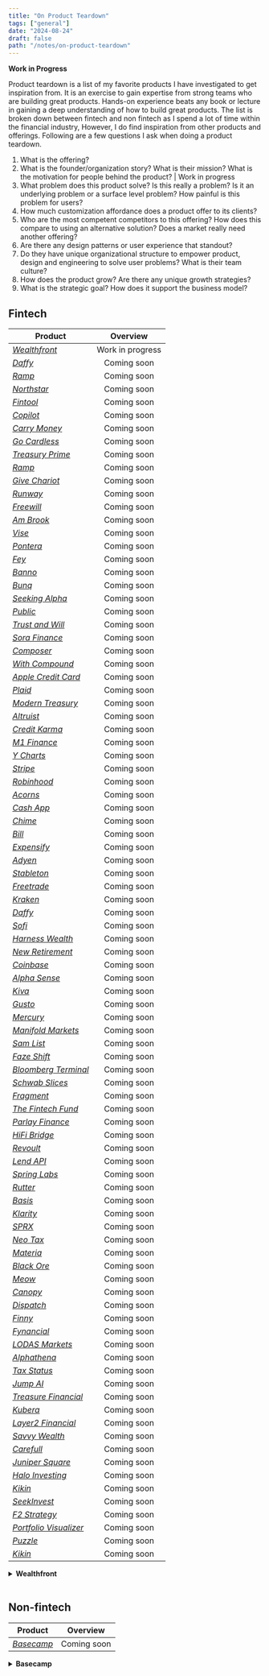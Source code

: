 ```yaml
---
title: "On Product Teardown"
tags: ["general"]
date: "2024-08-24"
draft: false
path: "/notes/on-product-teardown"
---
```


__Work in Progress__

Product teardown is a list of my favorite products I have investigated to get inspiration from. It is an exercise to gain expertise from strong teams who are building great products. Hands-on experience beats any book or lecture in gaining a deep understanding of how to build great products. The list is broken down between fintech and non fintech as I spend a lot of time within the financial industry, However, I do find inspiration from other products and offerings. Following are a few questions I ask when doing a product teardown.

1. What is the offering?
2. What is the founder/organization story? What is their mission? What is the motivation for people behind the product? | Work in progress
3. What problem does this product solve? Is this really a problem? Is it an underlying problem or a surface level problem? How painful is this problem for users?
4. How much customization affordance does a product offer to its clients?
5. Who are the most competent competitors to this offering? How does this compare to using an alternative solution? Does a market really need another offering?
6. Are there any design patterns or user experience that standout?
7. Do they have unique organizational structure to empower product, design and engineering to solve user problems? What is their team culture?
8. How does the product grow? Are there any unique growth strategies?
9. What is the strategic goal? How does it support the business model?

## Fintech
| Product | Overview | 
| -------------|:-------------:|
| [_Wealthfront_](https://www.wealthfront.com) | Work in progress |
| [_Daffy_](https://www.wealthfront.com) | Coming soon |
| [_Ramp_]() | Coming soon |
| [_Northstar_]() | Coming soon |
| [_Fintool_]() | Coming soon |
| [_Copilot_]() | Coming soon |
| [_Carry Money_]() | Coming soon |
| [_Go Cardless_]() | Coming soon |
| [_Treasury Prime_]() | Coming soon |
| [_Ramp_]() | Coming soon |
| [_Give Chariot_]() | Coming soon |
| [_Runway_]() | Coming soon |
| [_Freewill_]() | Coming soon |
| [_Am Brook_]() | Coming soon |
| [_Vise_]() | Coming soon |
| [_Pontera_]() | Coming soon |
| [_Fey_]() | Coming soon |
| [_Banno_]() | Coming soon |
| [_Bunq_]() | Coming soon |
| [_Seeking Alpha_]() | Coming soon |
| [_Public_]() | Coming soon |
| [_Trust and Will_]() | Coming soon |
| [_Sora Finance_]() | Coming soon |
| [_Composer_]() | Coming soon |
| [_With Compound_]() | Coming soon |
| [_Apple Credit Card_]() | Coming soon |
| [_Plaid_]() | Coming soon |
| [_Modern Treasury_]() | Coming soon |
| [_Altruist_]() | Coming soon |
| [_Credit Karma_]() | Coming soon |
| [_M1 Finance_]() | Coming soon |
| [_Y Charts_]() | Coming soon |
| [_Stripe_]() | Coming soon |
| [_Robinhood_]() | Coming soon |
| [_Acorns_]() | Coming soon |
| [_Cash App_]() | Coming soon |
| [_Chime_]() | Coming soon |
| [_Bill_]() | Coming soon |
| [_Expensify_]() | Coming soon |
| [_Adyen_]() | Coming soon |
| [_Stableton_]() | Coming soon |
| [_Freetrade_]() | Coming soon |
| [_Kraken_]() | Coming soon |
| [_Daffy_]() | Coming soon |
| [_Sofi_]() | Coming soon |
| [_Harness Wealth_]() | Coming soon |
| [_New Retirement_]() | Coming soon |
| [_Coinbase_]() | Coming soon |
| [_Alpha Sense_]() | Coming soon |
| [_Kiva_]() | Coming soon |
| [_Gusto_]() | Coming soon |
| [_Mercury_]() | Coming soon |
| [_Manifold Markets_]() | Coming soon |
| [_Sam List_]() | Coming soon |
| [_Faze Shift_]() | Coming soon |
| [_Bloomberg Terminal_]() | Coming soon |
| [_Schwab Slices_]() | Coming soon |
| [_Fragment_]() | Coming soon |
| [_The Fintech Fund_]() | Coming soon |
| [_Parlay Finance_]() | Coming soon |
| [_HiFi Bridge_]() | Coming soon |
| [_Revoult_]() | Coming soon |
| [_Lend API_]() | Coming soon |
| [_Spring Labs_]() | Coming soon |
| [_Rutter_]() | Coming soon |
| [_Basis_]() | Coming soon |
| [_Klarity_]() | Coming soon |
| [_SPRX_]() | Coming soon |
| [_Neo Tax_]() | Coming soon |
| [_Materia_]() | Coming soon |
| [_Black Ore_]() | Coming soon |
| [_Meow_]() | Coming soon |
| [_Canopy_]() | Coming soon |
| [_Dispatch_]() | Coming soon |
| [_Finny_]() | Coming soon |
| [_Fynancial_]() | Coming soon |
| [_LODAS Markets_]() | Coming soon |
| [_Alphathena_]() | Coming soon |
| [_Tax Status_]() | Coming soon |
| [_Jump AI_]() | Coming soon |
| [_Treasure Financial_]() | Coming soon |
| [_Kubera_]() | Coming soon |
| [_Layer2 Financial_]() | Coming soon |
| [_Savvy Wealth_]() | Coming soon |
| [_Carefull_]() | Coming soon |
| [_Juniper Square_]() | Coming soon |
| [_Halo Investing_]() | Coming soon |
| [_Kikin_]() | Coming soon |
| [_SeekInvest_]() | Coming soon |
| [_F2 Strategy_]() | Coming soon |
| [_Portfolio Visualizer_]() | Coming soon |
| [_Puzzle_]() | Coming soon |
| [_Kikin_]() | Coming soon |

<details>
    <summary><strong>Wealthfront</strong></summary>
    <br>

1. What is the offering?
2. What is the founder/organization story? What is their mission? What is the motivation for people behind the product? | Work in progress
3. What problem does this product solve? Is this really a problem? Is it an underlying problem or a surface level problem? How painful is this problem for users?
4. How much customization affordance does a product offer to its clients?
5. Who are the most competent competitors to this offering? How does this compare to using an alternative solution? Does a market really need another offering?
6. Are there any design patterns or user experience that standout?
7. Do they have unique organizational structure to empower product, design and engineering to solve user problems? What is their team culture?
8. How does the product grow? Are there any unique growth strategies?
9. What is the strategic goal? How does it support the business model?

Wealthfront is an automated investment offering based in Palo Alto, California. It is a goal-based planning software with multiple goals, wealth-planning tool and other offerings.

After a successful career as the co-founder of VC firm Benchmark Capital, Andy Rachleff started Wealthfront with Dan Carroll in 2008. Andy also teaches entreprenuership at Standford.

Wealthfront levels the playing field. Because everyone deserves an equal chance to succeed. At Stanford, entrepreneurs and students alike came to Andy Rachleff for investing advice. But he often couldn’t recommend the services he used because the minimums were too high, especially for students. He saw a need to democratize access to sophisticated investment products. While Dan Carroll learned financial advisors make 90% of their revenue from the top 20% of their clients. This was during 2008 recession. People like his parents didn’t get the attention they deserved that they paid for. Dan started tinkering with a few solutions. He eventually built a prototype that got some traction, and got the attention of Andy from Stanford.

As of March 2023, Wealthfront has $43+ billion in AUM and 650k+ clients.

Wealthfront focuses on 3 controllable factors—lower taxes (tax-loss harvesting), reduced costs (flat charge 0.25% annual fee and low-cost index funds) and risk management (diversification) through automated investing software.

- Takeaways:
    - $500 for investment accounts; $1 for cash management accounts; $1 for stock accounts. Making minimum this low makes the offering accessible especially for younger generation who doesn't have much to invest. This is a great way to ride along wealth accumulation as the wealth accumulates for entry level investors. 
    - Fees 0.25 percent of assets annually and average of 0.08 percent for core portfolio.
    Account types supported: Independent and joint taxable, Roth IRA, traditional IRA, SEP IRA, rollover IRA, trusts, 529s.
    - Automatic rebalance without any minimum.
    - Wealthfront has done an excellent job with educational material and calculators including transparency on pricing. This is critical for a financial product because the industry has kept costs hidden for a long time breaching client trust. It has calculator which shows how much fees would be paid for every $10k. They also have risk slider and portfolio breakdown for each one of the risk categories. This is useful because I can explore before I can create an account. More here [investing strategy guide](https://www.wealthfront.com/investing-guide#our-strategy).
    - Besides the core robo-advsior offering, Wealthfront offers yield products via cash and bond portfolio. Both have competitive yields. 
    - It also has Stock Investing offering with fractional shares. It has stock collection which is based on theme. If you want to invest in Artificial Intelligence, you can pick AI basket. The in-app experience also recommends stocks that are not as popular making research and discoverability easier. Lastly, you can fund once and split into more than 1 stock.
    - Wealthfront also offers cryptocurrencies.
    - Overall it has welcoming branding and copy. A great example of copy for their bond portfolio—“Not too hot. Not too cold. It’s like the Goldilocks of risk.”

- Reading material:
    - [Investing Strategy Guide](https://www.wealthfront.com/investing-guide#our-strategy)
    - [Investment Methodology](https://www.wealthfront.com/methodology)
    - [Stock Investing](https://www.wealthfront.com/stock-investing)
    - [Retirement Investing](https://www.wealthfront.com/retirement)
    - [Socially Responsible Investing](https://www.wealthfront.com/socially-responsible-investing)
    - [Financial Planning](https://www.wealthfront.com/planning)
    - [Performance Calculator](https://www.wealthfront.com/historical-performance)
    - [Engineering Blog](https://www.wealthfront.com/engineering)
    - [Career Guide by Andy Rachleff 2013](https://cdn.wealthfront.com/public.email.images/2013_Silicon_Valley_Career_Guide.pdf)
    - [Building Wealthfront’s Multi-Platform Design System](https://eng.wealthfront.com/2022/05/10/building-wealthfronts-multi-platform-design-system/)
    - [Optimizing Multi-table SQL Queries for Wealthfront’s Trading System](https://eng.wealthfront.com/2023/05/31/optimizing-multi-table-sql-queries/)
    - [Onboarding Flow](https://uxarchive.com/flow/wealthfront/app-4f17cce6b7ada1ff/onboarding/appflow-5ec216be72674fdb)
    
 <br>
</details>
<br>

## Non-fintech
| Product | Overview | 
| -------------|:-------------:|
| [_Basecamp_](https://basecamp.com) | Coming soon |

<details>
    <summary><strong>Basecamp</strong></summary>
    <br>

 <br>
</details>
<br>